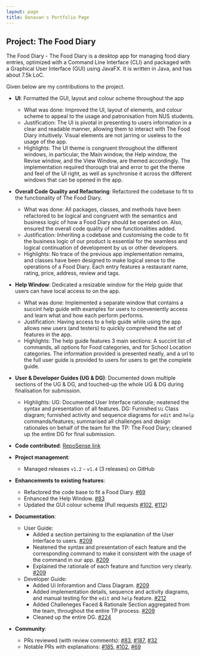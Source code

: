 ```yaml
---
layout: page
title: Donavan's Portfolio Page
---
```


## Project: The Food Diary

The Food Diary - The Food Diary is a desktop app for managing food diary entries,
 optimized with a Command Line Interface (CLI) and packaged with a Graphical User Interface (GUI) using JavaFX.
 It is written in Java, and has about 7.5k LoC.

Given below are my contributions to the project.

* **UI**: Formatted the GUI, layout and colour scheme throughout the app
  * What was done: Improved the UI, layout of elements, and colour scheme to appeal to the usage and patronisation
  from NUS students.
  * Justification: The UI is pivotal in presenting to users information in a clear and readable manner, allowing them to
  interact with The Food Diary intuitively. Visual elements are not jarring or useless to the usage of the app.
  * Highlights: The UI theme is congruent throughout the different windows, in particular, the Main window, the Help
  window, the Revise window, and the View Window, are themed accordingly.
  The implementation required thorough trial and error to get the theme and feel of the UI right,
  as well as synchronise it across the different windows that can be opened in the app.

* **Overall Code Quality and Refactoring**: Refactored the codebase to fit to the functionality of The Food Diary.
  * What was done: All packages, classes, and methods have been refactored to be logical and congruent with the semantics
  and business logic of how a Food Diary should be operated on.
  Also, ensured the overall code quality of new functionalities added.
  * Justification: Inheriting a codebase and customising the code to fit the business logic of our product is essential
  for the seamless and logical continuation of development by us or other developers.
  * Highlights: No trace of the previous app implementation remains, and classes have been designed to make logical
  sense to the operations of a Food Diary. Each entry features a restaurant name, rating, price, address, review and tags.

* **Help Window**: Dedicated a resizable window for the Help guide that users can have local access to on the app.
  * What was done: Implemented a separate window that contains a succint help guide with examples for users to
  conveniently access and learn what and how each perform performs.
  * Justification: Having access to a help guide while using the app allows new users (and testers) to quickly comprehend
  the set of features in the app.
  * Highlights: The help guide features 3 main sections: A succint list of commands, all options for Food categories,
  and for School Location categories. The information provided is presented neatly, and a url to the full user guide
  is provided to users for users to get the complete guide.
  
* **User & Developer Guides (UG & DG)**: Documented down multiple sections of the UG & DG, and touched-up the whole UG & DG
 during finalisation for submission.
  * Highlights: UG: Documented User Interface rationale; neatened the syntax and presentation of all features.
  DG: Furnished `Ui` Class diagram; furnished activity and sequence diagrams for `edit` and `help` commands/features;
  summarised all challenges and design rationales on behalf of the team for the TP: The Food Diary;
  cleaned up the entire DG for final submission.

* **Code contributed**: [RepoSense link](https://nus-cs2103-ay2021s2.github.io/tp-dashboard/?search=donavan&sort=groupTitle&sortWithin=title&timeframe=commit&mergegroup=&groupSelect=groupByRepos&breakdown=true&checkedFileTypes=docs~functional-code~test-code~other&since=2021-02-19)

* **Project management**:
  * Managed releases `v1.2` - `v1.4` (3 releases) on GitHub

* **Enhancements to existing features**:
  * Refactored the code base to fit a Food Diary. [\#69](https://github.com/AY2021S2-CS2103-T14-2/tp/pull/69)
  * Enhanced the Help Window. [\#83](https://github.com/AY2021S2-CS2103-T14-2/tp/pull/83)
  * Updated the GUI colour scheme (Pull requests [\#102](https://github.com/AY2021S2-CS2103-T14-2/tp/pull/102),
  [\#112](https://github.com/AY2021S2-CS2103-T14-2/tp/pull/112))

* **Documentation**:
  * User Guide:
    * Added a section pertaining to the explanation of the User Interface to users.
    [\#209](https://github.com/AY2021S2-CS2103-T14-2/tp/pull/209)
    * Neatened the syntax and presentation of each feature and the corresponding command to make it consistent with the
    usage of the command in our app. [\#209](https://github.com/AY2021S2-CS2103-T14-2/tp/pull/209)
    * Explained the rationale of each feature and function very clearly. [\#209](https://github.com/AY2021S2-CS2103-T14-2/tp/pull/209)
  * Developer Guide:
    * Added Ui Inforamtion and Class Diagram. [\#209](https://github.com/AY2021S2-CS2103-T14-2/tp/pull/209)
    * Added implementation details, sequence and activity diagrams, and manual testing for the `edit` and `help` feature.
    [\#212](https://github.com/AY2021S2-CS2103-T14-2/tp/pull/212)
    * Added Challeneges Faced & Rationale Section aggregated from the team, throughout the entire TP process.
    [\#209](https://github.com/AY2021S2-CS2103-T14-2/tp/pull/209)
    * Cleaned up the entire DG. [\#224](https://github.com/AY2021S2-CS2103-T14-2/tp/pull/224)

* **Community**:
  * PRs reviewed (with review comments): [\#83](https://github.com/AY2021S2-CS2103-T14-2/tp/pull/83),
  [\#187](https://github.com/AY2021S2-CS2103-T14-2/tp/pull/187),
  [\#32](https://github.com/AY2021S2-CS2103-T14-2/tp/pull/183)
  * Notable PRs with explanations: [\#185](https://github.com/AY2021S2-CS2103-T14-2/tp/pull/185),
  [\#102](https://github.com/AY2021S2-CS2103-T14-2/tp/pull/102),
  [\#69](https://github.com/AY2021S2-CS2103-T14-2/tp/pull/69)
